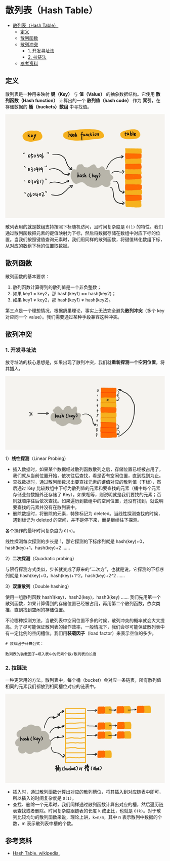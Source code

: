 # 散列表（Hash Table）

- [散列表（Hash Table）](#散列表hash-table)
  - [定义](#定义)
  - [散列函数](#散列函数)
  - [散列冲突](#散列冲突)
    - [1. 开发寻址法](#1-开发寻址法)
    - [2. 拉链法](#2-拉链法)
  - [参考资料](#参考资料)

## 定义

散列表是一种用来映射 **键（Key）** 与 **值（Value）** 的抽象数据结构。它使用 **散列函数（Hash function）** 计算出的一个 **散列值（hash code）** 作为 **索引**，在存储数据的 **桶（buckets）数组** 中寻找值。

![hash_table](../static/hashtable.webp)

散列表用的就是数组支持按照下标随机访问，且时间复杂度是 `O(1)` 的特性。我们通过散列函数把元素的键值映射为下标，然后将数据存储在数组中对应下标的位置。当我们按照键值查询元素时，我们用同样的散列函数，将键值转化数组下标，从对应的数组下标的位置取数据。

## 散列函数

散列函数的基本要求：

1. 散列函数计算得到的散列值是一个非负整数；
2. 如果 key1 = key2，那 hash(key1) == hash(key2)；
3. 如果 key1 ≠ key2，那 hash(key1) ≠ hash(key2)。

第三点是一个理想情况，根据鸽巢理论，事实上无法完全避免**散列冲突**（多个 key 对应同一个 value）。我们需要通过某种手段兼容这种冲突。

## 散列冲突

### 1. 开发寻址法

放寻址法的核心思想是，如果出现了散列冲突，我们就**重新探测一个空闲位置**，将其插入。

![开放寻找法](../static/hashtable_liner_probing.webp)

1）**线性探测**（Linear Probing）

- 插入数据时，如果某个数据经过散列函数散列之后，存储位置已经被占用了，我们就从当前位置开始，依次往后查找，看是否有空闲位置，直到找到为止。
- 查找数据时，通过散列函数求出要查找元素的键值对应的散列值（下标），然后通过 Key 比较数组中下标为散列值的元素和要查找的元素（桶中每个元素存储业务数据外还存储了 Key）。如果相等，则说明就是我们要找的元素；否则就顺序往后依次查找。如果遍历到数组中的空闲位置，还没有找到，就说明要查找的元素并没有在散列表中。
- 删除数据时，将删除的元素，特殊标记为 deleted。当线性探测查找的时候，遇到标记为 deleted 的空间，并不是停下来，而是继续往下探测。

各个操作的最坏时间复杂度为 `O(n)`。

线性探测每次探测的步长是 1，那它探测的下标序列就是 hash(key)+0，hash(key)+1，hash(key)+2 ……

2）**二次探测**（Quadratic probing）

与限行探测方式类似，步长就变成了原来的“二次方”，也就是说，它探测的下标序列就是 hash(key)+0，hash(key)+1^2，hash(key)+2^2 ……

3）**双重散列**（Double hashing）

使用一组散列函数 hash1(key)，hash2(key)，hash3(key) …… 我们先用第一个散列函数，如果计算得到的存储位置已经被占用，再用第二个散列函数，依次类推，直到找到空闲的存储位置。

不论哪种探测方法，当散列表中空闲位置不多的时候，散列冲突的概率就会大大提高。为了尽可能保证散列表的操作效率，一般情况下，我们会尽可能保证散列表中有一定比例的空闲槽位。我们用**装载因子**（load factor）来表示空位的多少。

```
# 装载因子计算公式：

散列表的装载因子=填入表中的元素个数/散列表的长度
```

### 2. 拉链法

一种更常用的方法。散列表中，每个桶（bucket）会对应一条链表，所有散列值相同的元素我们都放到相同槽位对应的链表中。

![拉链法](../static/hashtalbe_linklist.webp)

- 插入时，通过散列函数计算出对应的散列槽位，将其插入到对应链表中即可，所以插入的时间复杂度是 `O(1)`。
- 查找、删除一个元素时，我们同样通过散列函数计算出对应的槽，然后遍历链表查找或者删除。时间复杂度跟链表的长度 k 成正比，也就是 `O(k)`。对于散列比较均匀的散列函数来说，理论上讲，`k=n/m`，其中 n 表示散列中数据的个数，m 表示散列表中槽的个数。

## 参考资料

- [Hash Table, wikipedia.](https://en.wikipedia.org/wiki/Hash_table)